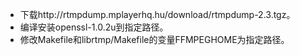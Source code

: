 - 下载http://rtmpdump.mplayerhq.hu/download/rtmpdump-2.3.tgz。
- 编译安装openssl-1.0.2u到指定路径。
- 修改Makefile和librtmp/Makefile的变量FFMPEGHOME为指定路径。